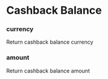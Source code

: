 # Cashback Balance

### currency

Return cashback balance currency



### amount

Return cashback balance amount
